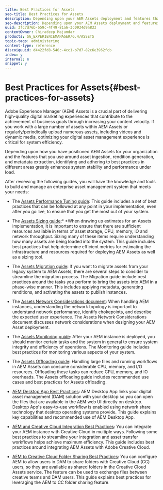 ```yaml
---
title: Best Practices for Assets
seo-title: Best Practices for Assets
description: Depending upon your AEM Assets deployment and features that you use for asset ingestion, rendition generation, and metadata extraction, identifying and adhering to best practices in different areas greatly enhances system stability and performance under load.
seo-description: Depending upon your AEM Assets deployment and features that you use for asset ingestion, rendition generation, and metadata extraction, identifying and adhering to best practices in different areas greatly enhances system stability and performance under load.
uuid: 3fc7d76b-659c-4f49-81a6-3c0934d9a833
contentOwner: Chiradeep Majumdar
products: SG_EXPERIENCEMANAGER/6.4/ASSETS
topic-tags: administering
content-type: reference
discoiquuid: d4422fd8-540c-4cc1-b7d7-82c6e3962fcb
index: y
internal: n
snippet: y
---
```


# Best Practices for Assets{#best-practices-for-assets}

Adobe Experience Manager (AEM) Assets is a crucial part of delivering high-quality digital marketing experiences that contribute to the achievement of business goals through increasing your content velocity. If you work with a large number of assets within AEM Assets or regularly/periodically upload numerous assets, including videos and dynamic media, optimizing your digital asset management experience is critical for system efficiency.

Depending upon how you have positioned AEM Assets for your organization and the features that you use around asset ingestion, rendition generation, and metadata extraction, identifying and adhering to best practices in different areas greatly enhances system stability and performance under load.

After reviewing the following guides, you will have the knowledge and tools to build and manage an enterprise asset management system that meets your needs:

* The [Assets Performance Tuning guide](../../assets/using/performance-tuning-guidelines.md): This guide includes a set of best practices that can be followed at any point in your implementation, even after you go live, to ensure that you get the most out of your system.
* The [Assets Sizing guide](../../assets/using/assets-sizing-guide.md):* *When drawing up estimates for an Assets implementation, it is important to ensure that there are sufficient resources available in terms of asset storage, CPU, memory, IO and network throughput. Sizing many of these items require understanding how many assets are being loaded into the system. This guide includes best practices that help determine efficient metrics for estimating the infrastructure and resources required for deploying AEM Assets as well as a sizing tool.

* The [Assets Migration guide](../../assets/using/assets-migration-guide.md): If you want to migrate assets from your legacy system to AEM Assets, there are several steps to consider to streamline the migration process. The Migration guide include best practices around the tasks you perform to bring the assets into AEM in a phase-wise manner. This includes applying metadata, generating renditions, and activating the assets to publish instances.
* The [Assets Network Considerations document](../../assets/using/assets-network-considerations.md): When handling AEM instances, understanding the network topology is important to understand network performance, identify chokepoints, and describe the expected user experience. The Assets Network Considerations document discusses network considerations when designing your AEM Asset deployment.
* The [Assets Monitoring guide](../../assets/using/assets-monitoring-best-practices.md): After your AEM instance is deployed, you should monitor certain tasks and the system in general to ensure system integrity and efficiency of operations. The Monitoring guide includes best practices for monitoring various aspects of your system.
* The [Assets Offloading guide](../../assets/using/assets-offloading-best-practices.md): Handling large files and running workflows in AEM Assets can consume considerable CPU, memory, and I/O resources. Offloading these tasks can reduce CPU, memory, and IO overheads. The Assets offloading guide includes recommended use cases and best practices for Assets offloading.
* [AEM Desktop App Best Practices](/assets/using/aem-desktop-app-best-practices): AEM Desktop App links your digital asset management (DAM) solution with your desktop so you can open the files that are available in the AEM web UI directly on desktop. Desktop App's easy-to-use workflow is enabled using network share technology that desktop operating systems provide. This guide explains key capabilities and recommended use of AEM Desktop App.
* [AEM and Creative Cloud Integration Best Practices](../../assets/using/aem-cc-integration-best-practices.md): You can integrate your AEM instance with Creative Cloud in multiple ways. Following some best practices to streamline your integration and asset transfer workflows helps achieve maximum efficiency. This guide includes best practices around integrating AEM Assets with Adobe Creative Cloud.
* [AEM to Creative Cloud Folder Sharing Best Practices](../../assets/using/aem-cc-folder-sharing-best-practices.md): You can configure AEM to allow users in DAM to share folders with Creative Cloud (CC) users, so they are available as shared folders in the Creative Cloud Assets service. The feature can be used to exchange files between creative teams and DAM users. This guide explains best practices for leveraging the AEM to CC folder sharing feature.

